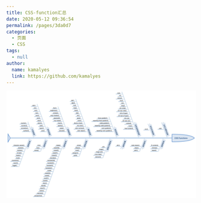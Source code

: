 ```yaml
---
title: CSS-function汇总
date: 2020-05-12 09:36:54
permalink: /pages/3da0d7
categories: 
  - 页面
  - CSS
tags: 
  - null
author: 
  name: kamalyes
  link: https://github.com/kamalyes
---
```

![](https://raw.githubusercontent.com/kamalyes/image-bed/master/col//frontend/8859986335f24db4a4f13bbe9158d6bd.png)
